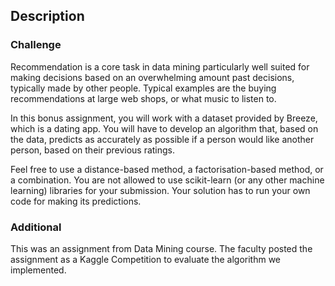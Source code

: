 ## Description
### Challenge
Recommendation is a core task in data mining particularly well suited for making decisions based on an overwhelming amount past decisions, typically made by other people. Typical examples are the buying recommendations at large web shops, or what music to listen to.

In this bonus assignment, you will work with a dataset provided by Breeze, which is a dating app. You will have to develop an algorithm that, based on the data, predicts as accurately as possible if a person would like another person, based on their previous ratings.

Feel free to use a distance-based method, a factorisation-based method, or a combination. You are not allowed to use scikit-learn (or any other machine learning) libraries for your submission. Your solution has to run your own code for making its predictions.

### Additional
This was an assignment from Data Mining course. The faculty posted the assignment as a Kaggle Competition to evaluate the algorithm we implemented. 